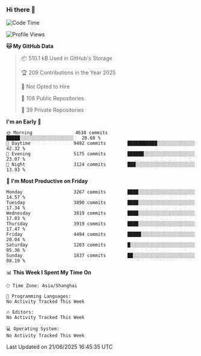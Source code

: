 ### Hi there 👋

<!--
**qbosen/qbosen** is a ✨ _special_ ✨ repository because its `README.md` (this file) appears on your GitHub profile.

Here are some ideas to get you started:

- 🔭 I’m currently working on ...
- 🌱 I’m currently learning ...
- 👯 I’m looking to collaborate on ...
- 🤔 I’m looking for help with ...
- 💬 Ask me about ...
- 📫 How to reach me: ...
- 😄 Pronouns: ...
- ⚡ Fun fact: ...
-->

<!--START_SECTION:waka-->
![Code Time](http://img.shields.io/badge/Code%20Time-2%2C111%20hrs%2036%20mins-blue)

![Profile Views](http://img.shields.io/badge/Profile%20Views-0-blue)

**🐱 My GitHub Data** 

> 📦 510.1 kB Used in GitHub's Storage 
 > 
> 🏆 209 Contributions in the Year 2025
 > 
> 🚫 Not Opted to Hire
 > 
> 📜 108 Public Repositories 
 > 
> 🔑 39 Private Repositories 
 > 
**I'm an Early 🐤** 

```text
🌞 Morning                4638 commits        █████░░░░░░░░░░░░░░░░░░░░   20.68 % 
🌆 Daytime                9492 commits        ███████████░░░░░░░░░░░░░░   42.32 % 
🌃 Evening                5175 commits        ██████░░░░░░░░░░░░░░░░░░░   23.07 % 
🌙 Night                  3124 commits        ███░░░░░░░░░░░░░░░░░░░░░░   13.93 % 
```
📅 **I'm Most Productive on Friday** 

```text
Monday                   3267 commits        ████░░░░░░░░░░░░░░░░░░░░░   14.57 % 
Tuesday                  3890 commits        ████░░░░░░░░░░░░░░░░░░░░░   17.34 % 
Wednesday                3819 commits        ████░░░░░░░░░░░░░░░░░░░░░   17.03 % 
Thursday                 3919 commits        ████░░░░░░░░░░░░░░░░░░░░░   17.47 % 
Friday                   4494 commits        █████░░░░░░░░░░░░░░░░░░░░   20.04 % 
Saturday                 1203 commits        █░░░░░░░░░░░░░░░░░░░░░░░░   05.36 % 
Sunday                   1837 commits        ██░░░░░░░░░░░░░░░░░░░░░░░   08.19 % 
```


📊 **This Week I Spent My Time On** 

```text
🕑︎ Time Zone: Asia/Shanghai

💬 Programming Languages: 
No Activity Tracked This Week

🔥 Editors: 
No Activity Tracked This Week

💻 Operating System: 
No Activity Tracked This Week
```


 Last Updated on 21/06/2025 16:45:35 UTC
<!--END_SECTION:waka-->
